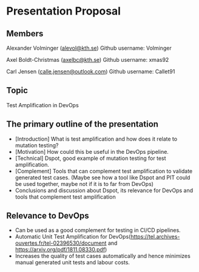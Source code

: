 # Presentation Proposal

## Members
Alexander Volminger (alevol@kth.se)
Github username: Volminger
 
Axel Boldt-Christmas (axelbc@kth.se)
Github username: xmas92
 
Carl Jensen (calle.jensen@outlook.com)
Github username: Callet91

## Topic
Test Amplification in DevOps
 
## The primary outline of the presentation
- [Introduction] What is test amplification and how does it relate to mutation testing?
- [Motivation] How could this be useful in the DevOps pipeline.
- [Technical] Dspot, good example of mutation testing for test amplification.
- [Complement] Tools that can complement test amplification to validate generated test cases. (Maybe see how a tool like Dspot and PIT could be used together, maybe not if it is to far from DevOps)
- Conclusions and discussion about Dspot, its relevance for DevOps and tools that complement test amplification

 
 
## Relevance to DevOps
- Can be used as a good complement for testing in CI/CD pipelines.
- Automatic Unit Test Amplification for DevOps(https://tel.archives-ouvertes.fr/tel-02396530/document and https://arxiv.org/pdf/1811.08330.pdf)
- Increases the quality of test cases automatically and hence minimizes manual generated unit tests and labour costs. 


 

